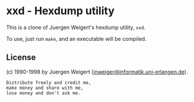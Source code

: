 # xxd - Hexdump utility #

This is a clone of Juergen Weigert's hexdump utility, `xxd`.

To use, just run `make`, and an executable will be compiled.

## License ##

(c) 1990-1998 by Juergen Weigert (jnweiger@informatik.uni-erlangen.de).

    Distribute freely and credit me,
    make money and share with me,
    lose money and don't ask me.
